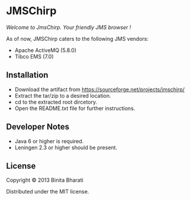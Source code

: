# JMSChirp

*Welcome to JmsChirp. Your friendly JMS browser !*

As of now, JMSChirp caters to the following JMS vendors:  
* Apache ActiveMQ (5.8.0)
* Tibco EMS (7.0)


## Installation
* Download the artifact from https://sourceforge.net/projects/jmschirp/
* Extract the tar/zip to a desired location.
* cd to the extracted root dircetory.
* Open the README.txt file for further instructions. 
 
## Developer Notes
* Java 6 or higher is required.
* Leningen 2.3 or higher should be present. 

## License

Copyright © 2013 Binita Bharati

Distributed under the MIT license. 
